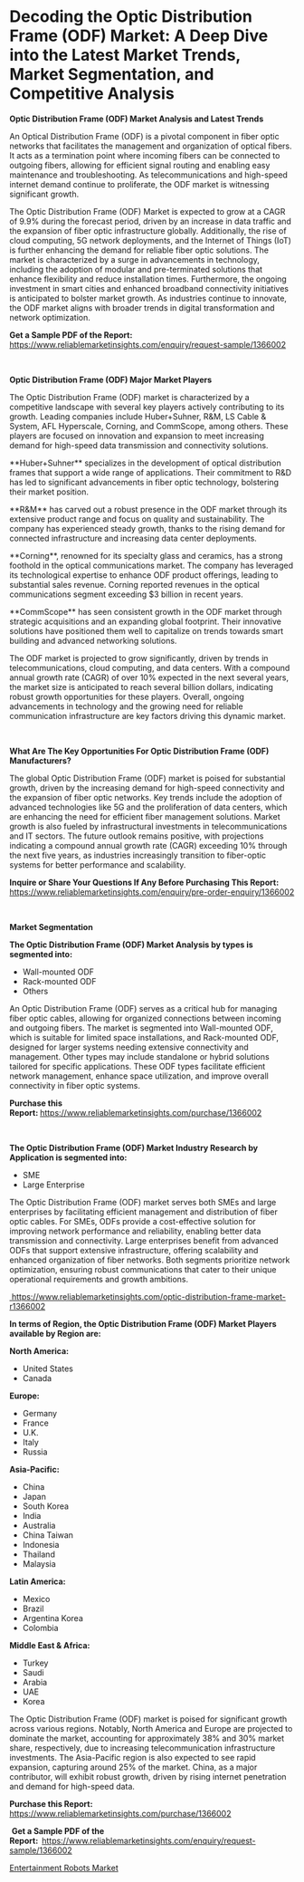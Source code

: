 <p><h1>Decoding the Optic Distribution Frame (ODF) Market: A Deep Dive into the Latest Market Trends, Market Segmentation, and Competitive Analysis</h1></p><p><strong>Optic Distribution Frame (ODF) Market Analysis and Latest Trends</strong></p>
<p><p>An Optical Distribution Frame (ODF) is a pivotal component in fiber optic networks that facilitates the management and organization of optical fibers. It acts as a termination point where incoming fibers can be connected to outgoing fibers, allowing for efficient signal routing and enabling easy maintenance and troubleshooting. As telecommunications and high-speed internet demand continue to proliferate, the ODF market is witnessing significant growth.</p><p>The Optic Distribution Frame (ODF) Market is expected to grow at a CAGR of 9.9% during the forecast period, driven by an increase in data traffic and the expansion of fiber optic infrastructure globally. Additionally, the rise of cloud computing, 5G network deployments, and the Internet of Things (IoT) is further enhancing the demand for reliable fiber optic solutions. The market is characterized by a surge in advancements in technology, including the adoption of modular and pre-terminated solutions that enhance flexibility and reduce installation times. Furthermore, the ongoing investment in smart cities and enhanced broadband connectivity initiatives is anticipated to bolster market growth. As industries continue to innovate, the ODF market aligns with broader trends in digital transformation and network optimization.</p></p>
<p><strong>Get a Sample PDF of the Report:&nbsp;</strong> <a href="https://www.reliablemarketinsights.com/enquiry/request-sample/1366002?utm_campaign=3523&utm_medium=2&utm_source=Github&utm_content=ia&utm_term=11042025&utm_id=optic-distribution-frame-odf">https://www.reliablemarketinsights.com/enquiry/request-sample/1366002</a></p>
<p>&nbsp;</p>
<p><strong>Optic Distribution Frame (ODF) Major Market Players</strong></p>
<p><p>The Optic Distribution Frame (ODF) market is characterized by a competitive landscape with several key players actively contributing to its growth. Leading companies include Huber+Suhner, R&M, LS Cable & System, AFL Hyperscale, Corning, and CommScope, among others. These players are focused on innovation and expansion to meet increasing demand for high-speed data transmission and connectivity solutions.</p><p>**Huber+Suhner** specializes in the development of optical distribution frames that support a wide range of applications. Their commitment to R&D has led to significant advancements in fiber optic technology, bolstering their market position.</p><p>**R&M** has carved out a robust presence in the ODF market through its extensive product range and focus on quality and sustainability. The company has experienced steady growth, thanks to the rising demand for connected infrastructure and increasing data center deployments.</p><p>**Corning**, renowned for its specialty glass and ceramics, has a strong foothold in the optical communications market. The company has leveraged its technological expertise to enhance ODF product offerings, leading to substantial sales revenue. Corning reported revenues in the optical communications segment exceeding $3 billion in recent years.</p><p>**CommScope** has seen consistent growth in the ODF market through strategic acquisitions and an expanding global footprint. Their innovative solutions have positioned them well to capitalize on trends towards smart building and advanced networking solutions.</p><p>The ODF market is projected to grow significantly, driven by trends in telecommunications, cloud computing, and data centers. With a compound annual growth rate (CAGR) of over 10% expected in the next several years, the market size is anticipated to reach several billion dollars, indicating robust growth opportunities for these players. Overall, ongoing advancements in technology and the growing need for reliable communication infrastructure are key factors driving this dynamic market.</p></p>
<p>&nbsp;</p>
<p><strong>What Are The Key Opportunities For Optic Distribution Frame (ODF) Manufacturers?</strong></p>
<p><p>The global Optic Distribution Frame (ODF) market is poised for substantial growth, driven by the increasing demand for high-speed connectivity and the expansion of fiber optic networks. Key trends include the adoption of advanced technologies like 5G and the proliferation of data centers, which are enhancing the need for efficient fiber management solutions. Market growth is also fueled by infrastructural investments in telecommunications and IT sectors. The future outlook remains positive, with projections indicating a compound annual growth rate (CAGR) exceeding 10% through the next five years, as industries increasingly transition to fiber-optic systems for better performance and scalability.</p></p>
<p><strong>Inquire or Share Your Questions If Any Before Purchasing This Report:</strong> <a href="https://www.reliablemarketinsights.com/enquiry/pre-order-enquiry/1366002?utm_campaign=3523&utm_medium=2&utm_source=Github&utm_content=ia&utm_term=11042025&utm_id=optic-distribution-frame-odf">https://www.reliablemarketinsights.com/enquiry/pre-order-enquiry/1366002</a></p>
<p>&nbsp;</p>
<p><strong>Market Segmentation</strong></p>
<p><strong>The Optic Distribution Frame (ODF) Market Analysis by types is segmented into:</strong></p>
<p><ul><li>Wall-mounted ODF</li><li>Rack-mounted ODF</li><li>Others</li></ul></p>
<p><p>An Optic Distribution Frame (ODF) serves as a critical hub for managing fiber optic cables, allowing for organized connections between incoming and outgoing fibers. The market is segmented into Wall-mounted ODF, which is suitable for limited space installations, and Rack-mounted ODF, designed for larger systems needing extensive connectivity and management. Other types may include standalone or hybrid solutions tailored for specific applications. These ODF types facilitate efficient network management, enhance space utilization, and improve overall connectivity in fiber optic systems.</p></p>
<p><strong>Purchase this Report:&nbsp;</strong><a href="https://www.reliablemarketinsights.com/purchase/1366002?utm_campaign=3523&utm_medium=2&utm_source=Github&utm_content=ia&utm_term=11042025&utm_id=optic-distribution-frame-odf">https://www.reliablemarketinsights.com/purchase/1366002</a></p>
<p>&nbsp;</p>
<p><strong>The Optic Distribution Frame (ODF) Market Industry Research by Application is segmented into:</strong></p>
<p><ul><li>SME</li><li>Large Enterprise</li></ul></p>
<p><p>The Optic Distribution Frame (ODF) market serves both SMEs and large enterprises by facilitating efficient management and distribution of fiber optic cables. For SMEs, ODFs provide a cost-effective solution for improving network performance and reliability, enabling better data transmission and connectivity. Large enterprises benefit from advanced ODFs that support extensive infrastructure, offering scalability and enhanced organization of fiber networks. Both segments prioritize network optimization, ensuring robust communications that cater to their unique operational requirements and growth ambitions.</p></p>
<p><a href="https://www.reliablemarketinsights.com/optic-distribution-frame-market-r1366002?utm_campaign=3523&utm_medium=2&utm_source=Github&utm_content=ia&utm_term=11042025&utm_id=optic-distribution-frame-odf">&nbsp;https://www.reliablemarketinsights.com/optic-distribution-frame-market-r1366002</a></p>
<p><strong>In terms of Region, the Optic Distribution Frame (ODF) Market Players available by Region are:</strong></p>
<p>
    <p> <strong> North America: </strong>
        <ul>
            <li>United States</li>
            <li>Canada</li>
        </ul>
        </p> 
    <p> <strong> Europe: </strong>
        <ul>
            <li>Germany</li>
            <li>France</li>
            <li>U.K.</li>
            <li>Italy</li>
            <li>Russia</li>
        </ul>
        </p> 
    <p> <strong> Asia-Pacific: </strong>
        <ul>
            <li>China</li>
            <li>Japan</li>
            <li>South Korea</li>
            <li>India</li>
            <li>Australia</li>
            <li>China Taiwan</li>
            <li>Indonesia</li>
            <li>Thailand</li>
            <li>Malaysia</li>
        </ul>
        </p> 
    <p> <strong> Latin America: </strong>
        <ul>
            <li>Mexico</li>
            <li>Brazil</li>
            <li>Argentina Korea</li>
            <li>Colombia</li>
        </ul>
        </p> 
    <p> <strong> Middle East & Africa: </strong>
        <ul>
            <li>Turkey</li>
            <li>Saudi</li>
            <li>Arabia</li>
            <li>UAE</li>
            <li>Korea</li>
        </ul>
    </p>
    </p>
<p><p>The Optic Distribution Frame (ODF) market is poised for significant growth across various regions. Notably, North America and Europe are projected to dominate the market, accounting for approximately 38% and 30% market share, respectively, due to increasing telecommunication infrastructure investments. The Asia-Pacific region is also expected to see rapid expansion, capturing around 25% of the market. China, as a major contributor, will exhibit robust growth, driven by rising internet penetration and demand for high-speed data.</p></p>
<p><strong>Purchase this Report: </strong><a href="https://www.reliablemarketinsights.com/purchase/1366002?utm_campaign=3523&utm_medium=2&utm_source=Github&utm_content=ia&utm_term=11042025&utm_id=optic-distribution-frame-odf">https://www.reliablemarketinsights.com/purchase/1366002</a></p>
<p>&nbsp;<strong>Get a Sample PDF of the Report:&nbsp;&nbsp;</strong><a href="https://www.reliablemarketinsights.com/enquiry/request-sample/1366002?utm_campaign=3523&utm_medium=2&utm_source=Github&utm_content=ia&utm_term=11042025&utm_id=optic-distribution-frame-odf">https://www.reliablemarketinsights.com/enquiry/request-sample/1366002</a></p>
<p><strong></strong></p>
<p><p><a href="https://github.com/dovbusmrking/Market-Research-Report-List-1/blob/main/entertainment-robots-market.md?utm_campaign=3523&utm_medium=2&utm_source=Github&utm_content=ia&utm_term=11042025&utm_id=optic-distribution-frame-odf">Entertainment Robots Market</a></p></p>